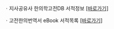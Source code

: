 ㆍ지사공유사 한의학고전DB 서적정보 <a href="https://mediclassics.kr/books/19, target=_blank">[바로가기]</a>

ㆍ고전한의번역서 eBook 서적목록 <a href="https://info.mediclassics.kr/bookshelf/list/eBook/list, target=_blank">[바로가기]</a>
